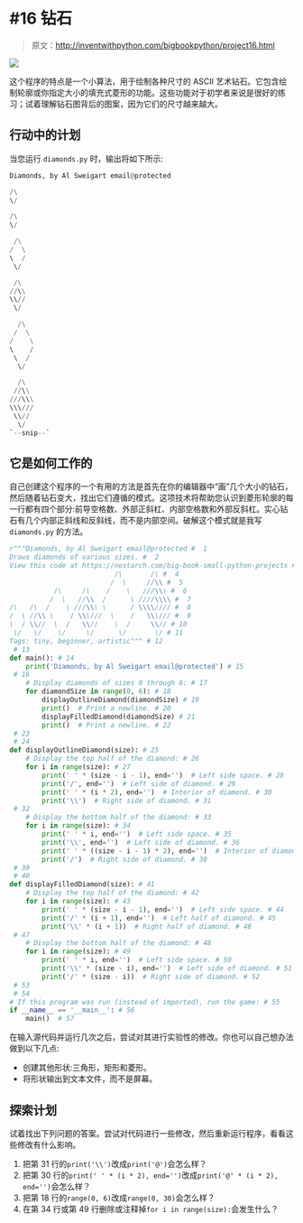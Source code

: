 # #16 钻石

> 原文：<http://inventwithpython.com/bigbookpython/project16.html>

![](img/9d995d63aaead72cad01120081eb8f75.png)

这个程序的特点是一个小算法，用于绘制各种尺寸的 ASCII 艺术钻石。它包含绘制轮廓或你指定大小的填充式菱形的功能。这些功能对于初学者来说是很好的练习；试着理解钻石图背后的图案，因为它们的尺寸越来越大。

## 行动中的计划

当您运行 `diamonds.py` 时，输出将如下所示:

```py
Diamonds, by Al Sweigart email@protected

/\
\/

/\
\/

 /\
/  \
\  /
 \/

 /\
//\\
\\//
 \/

  /\
 /  \
/    \
\    /
 \  /
  \/

  /\
 //\\
///\\\
\\\///
 \\//
  \/
`--snip--`
```

## 它是如何工作的

自己创建这个程序的一个有用的方法是首先在你的编辑器中“画”几个大小的钻石，然后随着钻石变大，找出它们遵循的模式。这项技术将帮助您认识到菱形轮廓的每一行都有四个部分:前导空格数、外部正斜杠、内部空格数和外部反斜杠。实心钻石有几个内部正斜线和反斜线，而不是内部空间。破解这个模式就是我写 `diamonds.py` 的方法。

```py
r"""Diamonds, by Al Sweigart email@protected #  1
Draws diamonds of various sizes. #  2
View this code at https://nostarch.com/big-book-small-python-projects #  3
                          /\       /\ #  4
                         /  \     //\\ #  5
           /\     /\    /    \   ///\\\ #  6
          /  \   //\\  /      \ ////\\\\ #  7
/\   /\  /    \ ///\\\ \      / \\\\//// #  8
/  \ //\\ \    / \\\///  \    /   \\\/// #  9
\  / \\//  \  /   \\//    \  /     \\// # 10
 \/   \/    \/     \/      \/       \/ # 11
Tags: tiny, beginner, artistic""" # 12
 # 13
def main(): # 14
    print('Diamonds, by Al Sweigart email@protected') # 15
 # 16
    # Display diamonds of sizes 0 through 6: # 17
    for diamondSize in range(0, 6): # 18
        displayOutlineDiamond(diamondSize) # 19
        print()  # Print a newline. # 20
        displayFilledDiamond(diamondSize) # 21
        print()  # Print a newline. # 22
 # 23
 # 24
def displayOutlineDiamond(size): # 25
    # Display the top half of the diamond: # 26
    for i in range(size): # 27
        print(' ' * (size - i - 1), end='')  # Left side space. # 28
        print('/', end='')  # Left side of diamond. # 29
        print(' ' * (i * 2), end='')  # Interior of diamond. # 30
        print('\\')  # Right side of diamond. # 31
 # 32
    # Display the bottom half of the diamond: # 33
    for i in range(size): # 34
        print(' ' * i, end='')  # Left side space. # 35
        print('\\', end='')  # Left side of diamond. # 36
        print(' ' * ((size - i - 1) * 2), end='')  # Interior of diamond. # 37
        print('/')  # Right side of diamond. # 38
 # 39
 # 40
def displayFilledDiamond(size): # 41
    # Display the top half of the diamond: # 42
    for i in range(size): # 43
        print(' ' * (size - i - 1), end='')  # Left side space. # 44
        print('/' * (i + 1), end='')  # Left half of diamond. # 45
        print('\\' * (i + 1))  # Right half of diamond. # 46
 # 47
    # Display the bottom half of the diamond: # 48
    for i in range(size): # 49
        print(' ' * i, end='')  # Left side space. # 50
        print('\\' * (size - i), end='')  # Left side of diamond. # 51
        print('/' * (size - i))  # Right side of diamond. # 52
 # 53
 # 54
# If this program was run (instead of imported), run the game: # 55
if __name__ == '__main__': # 56
    main()  # 57
```

在输入源代码并运行几次之后，尝试对其进行实验性的修改。你也可以自己想办法做到以下几点:

*   创建其他形状:三角形，矩形和菱形。
*   将形状输出到文本文件，而不是屏幕。

## 探索计划

试着找出下列问题的答案。尝试对代码进行一些修改，然后重新运行程序，看看这些修改有什么影响。

1.  把第 31 行的`print('\\')`改成`print('@')`会怎么样？
2.  把第 30 行的`print(' ' * (i * 2), end='')`改成`print('@' * (i * 2), end='')`会怎么样？
3.  把第 18 行的`range(0, 6)`改成`range(0, 30)`会怎么样？
4.  在第 34 行或第 49 行删除或注释掉`for i in range(size):`会发生什么？